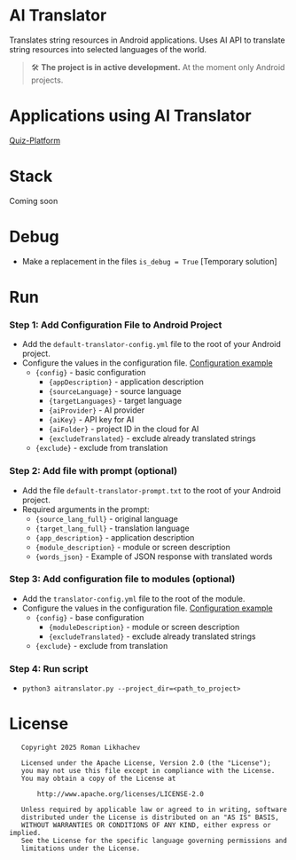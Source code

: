 AI Translator
=============

Translates string resources in Android applications. Uses AI API to translate string resources into selected languages
of the world.

> 🛠️ **The project is in active development.**
> At the moment only Android projects.

# Applications using AI Translator

[Quiz-Platform](https://github.com/Yugyd/quiz-platform/)

# Stack

Coming soon

# Debug

- Make a replacement in the files `is_debug = True` [Temporary solution]

# Run

### Step 1: Add Configuration File to Android Project

- Add the `default-translator-config.yml` file to the root of your Android project.
- Configure the values in the configuration file. [Configuration example](assets/default-translator-config.yml)
    - `{config}` - basic configuration
        - `{appDescription}` - application description
        - `{sourceLanguage}` - source language
        - `{targetLanguages}` - target language
        - `{aiProvider}` - AI provider
        - `{aiKey}` - API key for AI
        - `{aiFolder}` - project ID in the cloud for AI
        - `{excludeTranslated}` - exclude already translated strings
    - `{exclude}` - exclude from translation

### Step 2: Add file with prompt (optional)

- Add the file `default-translator-prompt.txt` to the root of your Android project.
- Required arguments in the prompt:
    - `{source_lang_full}` - original language
    - `{target_lang_full}` - translation language
    - `{app_description}` - application description
    - `{module_description}` - module or screen description
    - `{words_json}` - Example of JSON response with translated words

### Step 3: Add configuration file to modules (optional)

- Add the `translator-config.yml` file to the root of the module.
- Configure the values in the configuration file. [Configuration example](assets/translator-config.yml)
    - `{config}` - base configuration
        - `{moduleDescription}` - module or screen description
        - `{excludeTranslated}` - exclude already translated strings
    - `{exclude}` - exclude from translation

### Step 4: Run script

- `python3 aitranslator.py --project_dir=<path_to_project>`

# License

```
   Copyright 2025 Roman Likhachev

   Licensed under the Apache License, Version 2.0 (the "License");
   you may not use this file except in compliance with the License.
   You may obtain a copy of the License at

       http://www.apache.org/licenses/LICENSE-2.0

   Unless required by applicable law or agreed to in writing, software
   distributed under the License is distributed on an "AS IS" BASIS,
   WITHOUT WARRANTIES OR CONDITIONS OF ANY KIND, either express or implied.
   See the License for the specific language governing permissions and
   limitations under the License.
```
